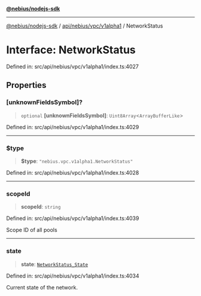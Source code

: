 [**@nebius/nodejs-sdk**](../../../../../README.md)

***

[@nebius/nodejs-sdk](../../../../../README.md) / [api/nebius/vpc/v1alpha1](../README.md) / NetworkStatus

# Interface: NetworkStatus

Defined in: src/api/nebius/vpc/v1alpha1/index.ts:4027

## Properties

### \[unknownFieldsSymbol\]?

> `optional` **\[unknownFieldsSymbol\]**: `Uint8Array`\<`ArrayBufferLike`\>

Defined in: src/api/nebius/vpc/v1alpha1/index.ts:4029

***

### $type

> **$type**: `"nebius.vpc.v1alpha1.NetworkStatus"`

Defined in: src/api/nebius/vpc/v1alpha1/index.ts:4028

***

### scopeId

> **scopeId**: `string`

Defined in: src/api/nebius/vpc/v1alpha1/index.ts:4039

Scope ID of all pools

***

### state

> **state**: [`NetworkStatus_State`](../type-aliases/NetworkStatus_State.md)

Defined in: src/api/nebius/vpc/v1alpha1/index.ts:4034

Current state of the network.
